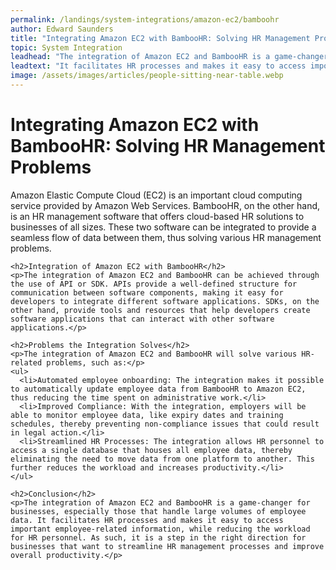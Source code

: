 ```yaml
---
permalink: /landings/system-integrations/amazon-ec2/bamboohr
author: Edward Saunders
title: "Integrating Amazon EC2 with BambooHR: Solving HR Management Problems"
topic: System Integration
leadhead: "The integration of Amazon EC2 and BambooHR is a game-changer for businesses, especially those that handle large volumes of employee data"
leadtext: "It facilitates HR processes and makes it easy to access important employee-related information, while reducing the workload for HR personnel. As such, it is a step in the right direction for businesses that want to streamline HR management processes and improve overall productivity."
image: /assets/images/articles/people-sitting-near-table.webp
---
```

<div class="arttext">    <h1>Integrating Amazon EC2 with BambooHR: Solving HR Management Problems</h1>
    <p>Amazon Elastic Compute Cloud (EC2) is an important cloud computing service provided by Amazon Web Services. BambooHR, on the other hand, is an HR management software that offers cloud-based HR solutions to businesses of all sizes. These two software can be integrated to provide a seamless flow of data between them, thus solving various HR management problems.</p>
    
    <h2>Integration of Amazon EC2 with BambooHR</h2>
    <p>The integration of Amazon EC2 and BambooHR can be achieved through the use of API or SDK. APIs provide a well-defined structure for communication between software components, making it easy for developers to integrate different software applications. SDKs, on the other hand, provide tools and resources that help developers create software applications that can interact with other software applications.</p>
    
    <h2>Problems the Integration Solves</h2>
    <p>The integration of Amazon EC2 and BambooHR will solve various HR-related problems, such as:</p>
    <ul>
      <li>Automated employee onboarding: The integration makes it possible to automatically update employee data from BambooHR to Amazon EC2, thus reducing the time spent on administrative work.</li>
      <li>Improved Compliance: With the integration, employers will be able to monitor employee data, like expiry dates and training schedules, thereby preventing non-compliance issues that could result in legal action.</li>
      <li>Streamlined HR Processes: The integration allows HR personnel to access a single database that houses all employee data, thereby eliminating the need to move data from one platform to another. This further reduces the workload and increases productivity.</li>
    </ul>
    
    <h2>Conclusion</h2>
    <p>The integration of Amazon EC2 and BambooHR is a game-changer for businesses, especially those that handle large volumes of employee data. It facilitates HR processes and makes it easy to access important employee-related information, while reducing the workload for HR personnel. As such, it is a step in the right direction for businesses that want to streamline HR management processes and improve overall productivity.</p>
</div>